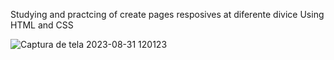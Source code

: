 Studying and practcing of create pages resposives at diferente divice
Using HTML and CSS

![Captura de tela 2023-08-31 120123](https://github.com/sonoda-matheus/Responsive-Studying/assets/138030276/cf6ec98e-b42d-4266-bb52-c223a764ceea)
